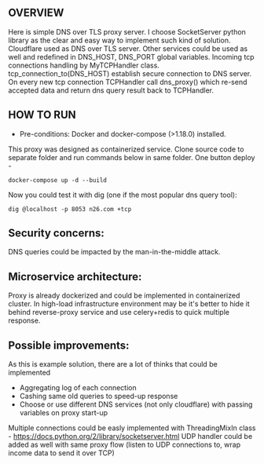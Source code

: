 OVERVIEW
-------------

Here is simple DNS over TLS proxy server.
I choose SocketServer python library as the clear and easy way
to implement such kind of solution. Cloudflare used as DNS over TLS server. 
Other services could be used as well and redefined in DNS_HOST, DNS_PORT global variables.
Incoming tcp connections handling by MyTCPHandler class. tcp_connection_to(DNS_HOST) establish secure
connection to DNS server. On every new tcp connection TCPHandler call dns_proxy() which re-send accepted data
and return dns query result back to TCPHandler.

HOW TO RUN
-------------

* Pre-conditions: Docker and docker-compose (>1.18.0) installed.

This proxy was designed as containerized service.
Clone source code to separate folder and run commands below in same folder.
One button deploy -
```
docker-compose up -d --build
```

Now you could test it with dig (one if the most popular dns query tool):
```
dig @localhost -p 8053 n26.com +tcp
```

Security concerns:
-------------
DNS queries could be impacted by the man-in-the-middle attack.


Microservice architecture:
-------------
Proxy is already dockerized and could be implemented in containerized cluster.
In high-load infrastructure environment may be it's better to hide it behind reverse-proxy service 
and use celery+redis to quick multiple response.

Possible improvements:
-------------
As this is example solution, there are a lot of thinks that could be implemented
- Aggregating log of each connection
- Cashing same old queries to speed-up response
- Choose or use different DNS services (not only cloudflare) with passing variables on proxy start-up

Multiple connections could be easly implemented with ThreadingMixIn class - https://docs.python.org/2/library/socketserver.html
UDP handler could be added as well with same proxy flow (listen to UDP connections to, wrap income data to send it over TCP)
